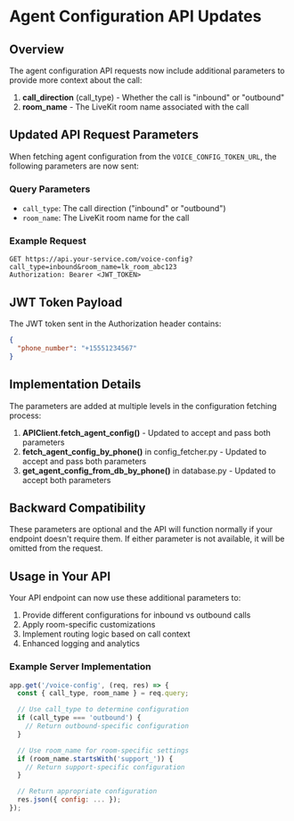 # Agent Configuration API Updates

## Overview

The agent configuration API requests now include additional parameters to provide more context about the call:

1. **call_direction** (call_type) - Whether the call is "inbound" or "outbound"
2. **room_name** - The LiveKit room name associated with the call

## Updated API Request Parameters

When fetching agent configuration from the `VOICE_CONFIG_TOKEN_URL`, the following parameters are now sent:

### Query Parameters

- `call_type`: The call direction ("inbound" or "outbound")
- `room_name`: The LiveKit room name for the call

### Example Request

```
GET https://api.your-service.com/voice-config?call_type=inbound&room_name=lk_room_abc123
Authorization: Bearer <JWT_TOKEN>
```

## JWT Token Payload

The JWT token sent in the Authorization header contains:

```json
{
  "phone_number": "+15551234567"
}
```

## Implementation Details

The parameters are added at multiple levels in the configuration fetching process:

1. **APIClient.fetch_agent_config()** - Updated to accept and pass both parameters
2. **fetch_agent_config_by_phone()** in config_fetcher.py - Updated to accept and pass both parameters
3. **get_agent_config_from_db_by_phone()** in database.py - Updated to accept both parameters

## Backward Compatibility

These parameters are optional and the API will function normally if your endpoint doesn't require them. If either parameter is not available, it will be omitted from the request.

## Usage in Your API

Your API endpoint can now use these additional parameters to:

1. Provide different configurations for inbound vs outbound calls
2. Apply room-specific customizations
3. Implement routing logic based on call context
4. Enhanced logging and analytics

### Example Server Implementation

```javascript
app.get('/voice-config', (req, res) => {
  const { call_type, room_name } = req.query;

  // Use call_type to determine configuration
  if (call_type === 'outbound') {
    // Return outbound-specific configuration
  }

  // Use room_name for room-specific settings
  if (room_name.startsWith('support_')) {
    // Return support-specific configuration
  }

  // Return appropriate configuration
  res.json({ config: ... });
});
```
